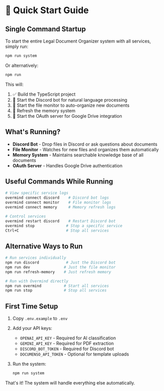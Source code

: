 # 🚀 Quick Start Guide

## Single Command Startup

To start the entire Legal Document Organizer system with all services, simply run:

```bash
npm run system
```

Or alternatively:

```bash
npm run
```

This will:
1. ✅ Build the TypeScript project
2. 📱 Start the Discord bot for natural language processing
3. 👀 Start the file monitor to auto-organize new documents
4. 🧠 Refresh the memory system
5. 🔐 Start the OAuth server for Google Drive integration

## What's Running?

- **Discord Bot** - Drop files in Discord or ask questions about documents
- **File Monitor** - Watches for new files and organizes them automatically
- **Memory System** - Maintains searchable knowledge base of all documents
- **OAuth Server** - Handles Google Drive authentication

## Useful Commands While Running

```bash
# View specific service logs
overmind connect discord    # Discord bot logs
overmind connect monitor    # File monitor logs
overmind connect memory     # Memory refresh logs

# Control services
overmind restart discord    # Restart Discord bot
overmind stop              # Stop a specific service
Ctrl+C                     # Stop all services
```

## Alternative Ways to Run

```bash
# Run services individually
npm run discord            # Just the Discord bot
npm run dev               # Just the file monitor
npm run refresh-memory    # Just refresh memory

# Run with Overmind directly
npm run overmind          # Start all services
npm run stop              # Stop all services
```

## First Time Setup

1. Copy `.env.example` to `.env`
2. Add your API keys:
   - `OPENAI_API_KEY` - Required for AI classification
   - `GEMINI_API_KEY` - Required for PDF extraction
   - `DISCORD_BOT_TOKEN` - Required for Discord bot
   - `DOCUMENSO_API_TOKEN` - Optional for template uploads

3. Run the system:
   ```bash
   npm run system
   ```

That's it! The system will handle everything else automatically.